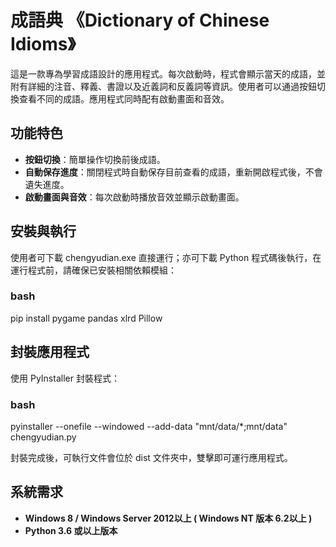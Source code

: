 # 成語典 《Dictionary of Chinese Idioms》

這是一款專為學習成語設計的應用程式。每次啟動時，程式會顯示當天的成語，並附有詳細的注音、釋義、書證以及近義詞和反義詞等資訊。使用者可以通過按鈕切換查看不同的成語。應用程式同時配有啟動畫面和音效。

## 功能特色
- **按鈕切換**：簡單操作切換前後成語。
- **自動保存進度**：關閉程式時自動保存目前查看的成語，重新開啟程式後，不會遺失進度。
- **啟動畫面與音效**：每次啟動時播放音效並顯示啟動畫面。

## 安裝與執行
使用者可下載 chengyudian.exe 直接運行；亦可下載 Python 程式碼後執行，在運行程式前，請確保已安裝相關依賴模組：
### bash
pip install pygame pandas xlrd Pillow

## 封裝應用程式
使用 PyInstaller 封裝程式：
### bash
pyinstaller --onefile --windowed --add-data "mnt/data/*;mnt/data" chengyudian.py

封裝完成後，可執行文件會位於 dist 文件夾中，雙擊即可運行應用程式。

## 系統需求
- **Windows 8 / Windows Server 2012以上 ( Windows NT 版本 6.2以上 )**
- **Python 3.6 或以上版本**
